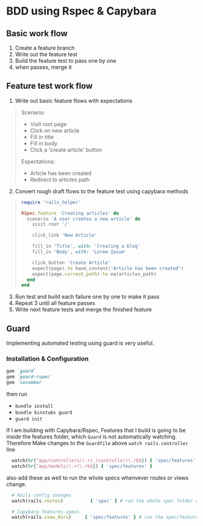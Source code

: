 # BDD using Rspec & Capybara

## Basic work flow

  1. Create a feature branch 
  2. Write out the feature test
  3. Build the feature test to pass one by one
  4. when passes, merge it

## Feature test work flow

  1. Write out basic feature flows with expectations
  > Scenario: 
  > * Visit root page
  > * Click on new article
  > * Fill in title
  > * Fill in body
  > * Click a 'create article' button
  > 
  >
  > Expectations:
  > * Article has been created
  > * Redirect to articles path

  2. Convert rough draft flows to the feature test using capybara methods
  > ```ruby
  > require 'rails_helper'
  > 
  > RSpec.feature 'Creating articles' do
  >   scenario 'A user creates a new article' do
  >     visit root '/'
  >
  >     click_link 'New Article'
  >
  >     fill_in 'Title', with: 'Creating a blog'
  >     fill_in 'Body', with: 'Lorem Ipsum'
  >
  >     click_button 'Create Article'
  >     expect(page).to have_content('Article has been created')
  >     expect(page.current_path).to eq(articles_path)
  >   end
  > end
  > ```

  3. Run test and build each failure one by one to make it pass
  4. Repeat 3 until all feature passes
  5. Write next feature tests and merge the finished feature

## Guard

Implementing automated testing using guard is very useful. 

### Installation & Configuration 
```ruby
gem `guard`
gem `guard-rspec`
gem `cucumber
```
then run 

  * `bundle install`
  * `bundle binstubs guard`
  * `guard init`

If I am building with Capybara/Rspec, Features that I build is going to be inside the features folder, which `Guard` is not automatically watching.
Therefore Make changes to the `Guardfile` above `watch rails.controller` line
```ruby
  watch(%r{^app/controllers/(.+)_(controller)\.rb$}) { 'spec/features' }
  watch(%r{^app/models/(.+)\.rb$}) { 'spec/features' }
```
also add these as well to run the whole specs whenvever routes or views change. 
```ruby
  # Rails config changes
  watch(rails.routes)          { 'spec' } # run the whole spec folder whenever the routing changes

  # Capybara features specs
  watch(rails.view_dirs)     { 'spec/features' } # run the spec/features folder whenever the view changes
```

